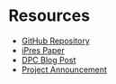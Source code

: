 Resources
=========
- [GitHub Repository](https://github.com/openpreserve/par)
- [iPres Paper](https://doi.org/10.6084/m9.figshare.6628418)
- [DPC Blog Post](https://www.dpconline.org/blog/a-new-era-in-collaboration-in-digital-preservation-research)
- [Project Announcement](http://openpreservation.org/news/arkivum-artefactual-the-open-preservation-foundation-and-preservica-collaborate-on-new-jisc-initiative-for-sharing-preservation-action-best-practice/)
